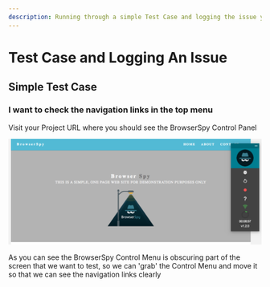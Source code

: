 ```yaml
---
description: Running through a simple Test Case and logging the issue you find
---
```


# Test Case and Logging An Issue

## Simple Test Case

### I want to check the navigation links in the top menu

Visit your Project URL where you should see the BrowserSpy Control Panel

![The recording of the page should start automatically, giving you 10 minutes to run through your Test Case](.gitbook/assets/browserspy-demo-page.png)

As you can see the BrowserSpy Control Menu is obscuring part of the screen that we want to test, so we can 'grab' the Control Menu and move it so that we can see the navigation links clearly





